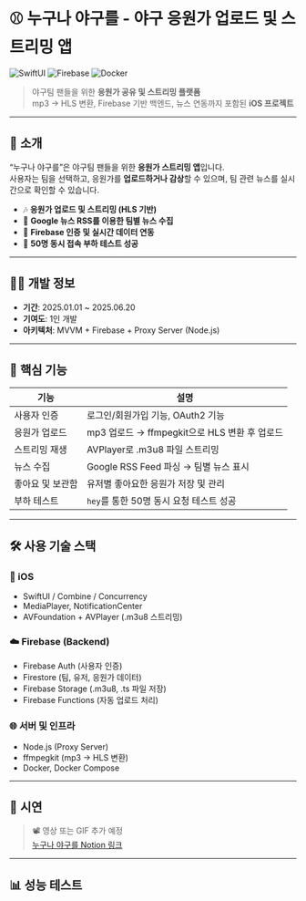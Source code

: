# ⚾ 누구나 야구를 - 야구 응원가 업로드 및 스트리밍 앱

![SwiftUI](https://img.shields.io/badge/SwiftUI-%23FA7343.svg?style=for-the-badge&logo=swift&logoColor=white)
![Firebase](https://img.shields.io/badge/Firebase-%23039BE5.svg?style=for-the-badge&logo=firebase)
![Docker](https://img.shields.io/badge/Docker-%230db7ed.svg?style=for-the-badge&logo=docker&logoColor=white)

> 야구팀 팬들을 위한 **응원가 공유 및 스트리밍 플랫폼**  
> mp3 → HLS 변환, Firebase 기반 백엔드, 뉴스 연동까지 포함된 **iOS 프로젝트**

---

## 📱 소개

“누구나 야구를”은 야구팀 팬들을 위한 **응원가 스트리밍 앱**입니다.  
사용자는 팀을 선택하고, 응원가를 **업로드하거나 감상**할 수 있으며, 팀 관련 뉴스를 실시간으로 확인할 수 있습니다.

- 🎶 **응원가 업로드 및 스트리밍 (HLS 기반)**
- 📰 **Google 뉴스 RSS를 이용한 팀별 뉴스 수집**
- 🔐 **Firebase 인증 및 실시간 데이터 연동**
- 🚀 **50명 동시 접속 부하 테스트 성공**

---

## 🧑‍💻 개발 정보

- **기간**: 2025.01.01 ~ 2025.06.20  
- **기여도**: 1인 개발  
- **아키텍처**: MVVM + Firebase + Proxy Server (Node.js)

---

## 🧩 핵심 기능

| 기능 | 설명 |
|------|------|
| 사용자 인증 | 로그인/회원가입 기능, OAuth2 기능 |
| 응원가 업로드 | mp3 업로드 → ffmpegkit으로 HLS 변환 후 업로드 |
| 스트리밍 재생 | AVPlayer로 .m3u8 파일 스트리밍 |
| 뉴스 수집 | Google RSS Feed 파싱 → 팀별 뉴스 표시 |
| 좋아요 및 보관함 | 유저별 좋아요한 응원가 저장 및 관리 |
| 부하 테스트 | `hey`를 통한 50명 동시 요청 테스트 성공 |

---

## 🛠 사용 기술 스택

### 📱 iOS
- SwiftUI / Combine / Concurrency
- MediaPlayer, NotificationCenter
- AVFoundation + AVPlayer (.m3u8 스트리밍)

### ☁️ Firebase (Backend)
- Firebase Auth (사용자 인증)
- Firestore (팀, 유저, 응원가 데이터)
- Firebase Storage (.m3u8, .ts 파일 저장)
- Firebase Functions (자동 업로드 처리)

### 🌐 서버 및 인프라
- Node.js (Proxy Server)
- ffmpegkit (mp3 → HLS 변환)
- Docker, Docker Compose

---

## 🎥 시연

> 📽 영상 또는 GIF 추가 예정  
> [누구나 야구를 Notion 링크]([https://www.notion.so/1dcc08ecd4d280589a77e173f05c21c9?pvs=21](https://www.notion.so/iOS-1d8c08ecd4d2801e817ee62f4336e1b8?p=1dcc08ecd4d280589a77e173f05c21c9&pm=c))

---

## 📊 성능 테스트

